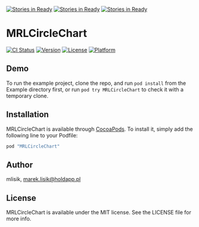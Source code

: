 [![Stories in Ready](https://badge.waffle.io/mlisik/MRLCircleChart.png?label=ready&title=Ready)](https://waffle.io/mlisik/MRLCircleChart)
[![Stories in Ready](https://badge.waffle.io/mlisik/MRLCircleChart.png?label=ready&title=Ready)](https://waffle.io/mlisik/MRLCircleChart)
[![Stories in Ready](https://badge.waffle.io/mlisik/MRLCircleChart.png?label=ready&title=Ready)](https://waffle.io/mlisik/MRLCircleChart)
# MRLCircleChart

[![CI Status](http://img.shields.io/travis/mlisik/MRLCircleChart.svg?style=flat)](https://travis-ci.org/mlisik/MRLCircleChart)
[![Version](https://img.shields.io/cocoapods/v/MRLCircleChart.svg?style=flat)](http://cocoapods.org/pods/MRLCircleChart)
[![License](https://img.shields.io/cocoapods/l/MRLCircleChart.svg?style=flat)](http://cocoapods.org/pods/MRLCircleChart)
[![Platform](https://img.shields.io/cocoapods/p/MRLCircleChart.svg?style=flat)](http://cocoapods.org/pods/MRLCircleChart)

## Demo

To run the example project, clone the repo, and run `pod install` from the Example directory first, or run `pod try MRLCircleChart` to check it with a temporary clone.

## Installation

MRLCircleChart is available through [CocoaPods](http://cocoapods.org). To install
it, simply add the following line to your Podfile:

```ruby
pod "MRLCircleChart"
```

## Author

mlisik, marek.lisik@holdapp.pl

## License

MRLCircleChart is available under the MIT license. See the LICENSE file for more info.
